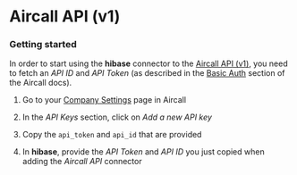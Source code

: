 # Aircall API (v1)

### Getting started

In order to start using the **hibase** connector to the [Aircall API (v1)](https://developer.aircall.io/api-references/), you need to fetch an *API ID* and *API Token* (as described in the [Basic Auth](https://developer.aircall.io/api-references/#basic-auth-aircall-customers) section of the Aircall docs).

1. Go to your [Company Settings](https://dashboard-v2.aircall.io/company) page in Aircall

2. In the *API Keys* section, click on *Add a new API key*

3. Copy the `api_token` and `api_id` that are provided

4. In **hibase**, provide the *API Token* and *API ID* you just copied when adding the *Aircall API* connector

